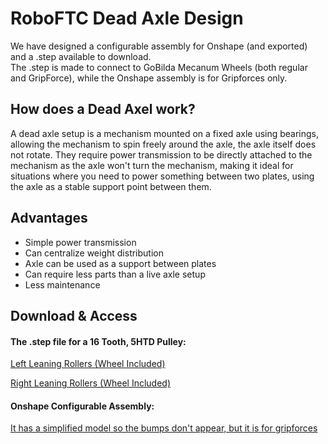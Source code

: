 # RoboFTC Dead Axle Design

We have designed a configurable assembly for Onshape (and exported) and a .step available to download.  
The .step is made to connect to GoBilda Mecanum Wheels (both regular and GripForce), while the Onshape assembly is for Gripforces only.

## How does a Dead Axel work?

A dead axle setup is a mechanism mounted on a fixed axle using bearings, allowing the mechanism to spin freely around the axle, the axle itself does not rotate.
They require power transmission to be directly attached to the mechanism as the axle won't turn the mechanism, making it ideal for situations where you need to power something between two plates, using the axle as a stable support point between them. 

## Advantages
- Simple power transmission
- Can centralize weight distribution
- Axle can be used as a support between plates
- Can require less parts than a live axle setup
- Less maintenance

## Download & Access

#### The .step file for a 16 Tooth, 5HTD Pulley:

<a href="../downloads/Dead Axle Left.step" download>Left Leaning Rollers (Wheel Included)</a>  

<a href="../downloads/Dead Axle Right.step" download>Right Leaning Rollers (Wheel Included)</a>

#### Onshape Configurable Assembly:

<a href="https://cad.onshape.com/documents/0406b30e98571c0ecc7d85f4/w/5bea0ad9100f4044bc1e8e2e/e/d90d81c9b9977bbb36567fab?configuration=toothcount%3D24.0&renderMode=0&uiState=679484806b54ec3d0030d910">It has a simplified model so the bumps don't appear, but it is for gripforces</a>
